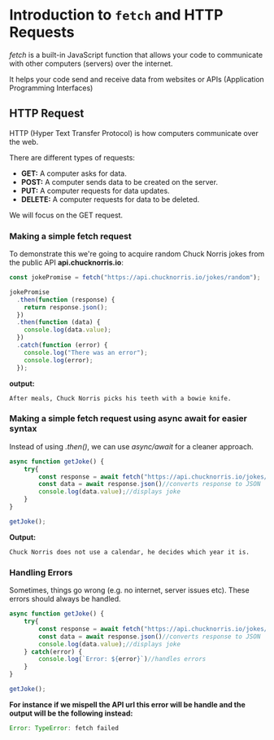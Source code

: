 # Introduction to `fetch` and HTTP Requests

_fetch_ is a built-in JavaScript function that allows your code to communicate with other computers (servers) over the internet.

It helps your code send and receive data from websites or APIs (Application Programming Interfaces)

## HTTP Request

HTTP (Hyper Text Transfer Protocol) is how computers communicate over the web.

There are different types of requests:

- **GET:** A computer asks for data.
- **POST:** A computer sends data to be created on the server.
- **PUT:** A computer requests for data updates.
- **DELETE:** A computer requests for data to be deleted.

We will focus on the GET request.

### Making a simple fetch request

To demonstrate this we're going to acquire random Chuck Norris jokes from the public API **api.chucknorris.io**:

```js
const jokePromise = fetch("https://api.chucknorris.io/jokes/random");

jokePromise
  .then(function (response) {
    return response.json();
  })
  .then(function (data) {
    console.log(data.value);
  })
  .catch(function (error) {
    console.log("There was an error");
    console.log(error);
  });

```

**output:**

```
After meals, Chuck Norris picks his teeth with a bowie knife.
```

### Making a simple fetch request using async await for easier syntax

Instead of using _.then()_, we can use _async/await_ for a cleaner approach.

```js
async function getJoke() {
    try{
        const response = await fetch("https://api.chucknorris.io/jokes/random");
        const data = await response.json()//converts response to JSON
        console.log(data.value);//displays joke
    }
}

getJoke();
```

**Output:**

```
Chuck Norris does not use a calendar, he decides which year it is.
```

### Handling Errors

Sometimes, things go wrong (e.g. no internet, server issues etc). These errors should always be handled.

```js
async function getJoke() {
    try{
        const response = await fetch("https://api.chucknorris.io/jokes/random");
        const data = await response.json()//converts response to JSON
        console.log(data.value);//displays joke
    } catch(error) {
        console.log(`Error: ${error}`)//handles errors
    }
}

getJoke();
```

**For instance if we mispell the API url this error will be handle and the output will be the following instead:**

```js
Error: TypeError: fetch failed
```